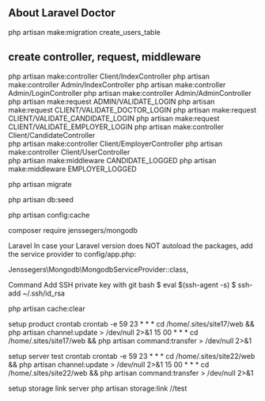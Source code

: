 

## About Laravel Doctor
php artisan make:migration create_users_table



## create controller, request, middleware
 php artisan make:controller Client/IndexController
 php artisan make:controller Admin/IndexController
 php artisan make:controller Admin/LoginController
 php artisan make:controller Admin/AdminController
 php artisan make:request ADMIN/VALIDATE_LOGIN
 php artisan make:request CLIENT/VALIDATE_DOCTOR_LOGIN
 php artisan make:request CLIENT/VALIDATE_CANDIDATE_LOGIN
 php artisan make:request CLIENT/VALIDATE_EMPLOYER_LOGIN 
 php artisan make:controller Client/CandidateController  
 php artisan make:controller Client/EmployerController 
 php artisan make:controller Client/UserController    
 php artisan make:middleware CANDIDATE_LOGGED
 php artisan make:middleware EMPLOYER_LOGGED 



 php artisan migrate

 php artisan db:seed

 php artisan config:cache
 
 composer require jenssegers/mongodb

 Laravel
In case your Laravel version does NOT autoload the packages, add the service provider to config/app.php:

Jenssegers\Mongodb\MongodbServiceProvider::class,

Command Add SSH private key with git bash
$ eval $(ssh-agent -s)
$ ssh-add ~/.ssh/id_rsa


php artisan cache:clear

setup product crontab
crontab -e 
59 23 * * * cd /home/.sites/site17/web && php artisan channel:update > /dev/null 2>&1
15 00 * * * cd /home/.sites/site17/web && php artisan command:transfer > /dev/null 2>&1

setup server test crontab
crontab -e 
59 23 * * * cd /home/.sites/site22/web && php artisan channel:update > /dev/null 2>&1
15 00 * * * cd /home/.sites/site22/web && php artisan command:transfer > /dev/null 2>&1

setup storage link server 
php artisan storage:link
//test